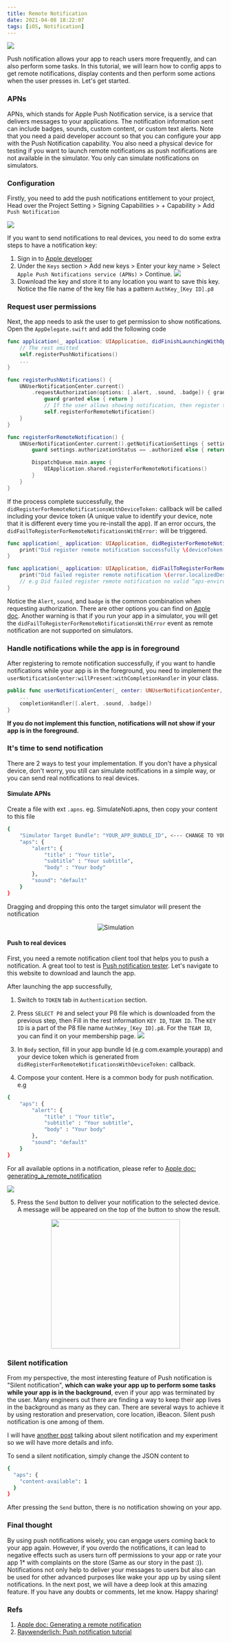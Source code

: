 ```yaml
---
title: Remote Notification
date: 2021-04-08 18:22:07
tags: [iOS, Notification]
---
```


![](/Post-Resources/Remote_Notification/remote_notification.png "")

Push notification allows your app to reach users more frequently, and can also perform some tasks. In this tutorial, we will learn how to config apps to get remote notifications, display contents and then perform some actions when the user presses in.
Let's get started.

<!-- more --> 
### APNs

APNs, which stands for Apple Push Notification service, is a service that delivers messages to your applications. The notification information sent can include badges, sounds, custom content, or custom text alerts. Note that you need a paid developer account so that you can configure your app with the Push Notification capability. You also need a physical device for testing if you want to launch remote notifications as push notifications are not available in the simulator. You only can simulate notifications on simulators.

### Configuration
Firstly, you need to add the push notifications entitlement to your project,
Head over the Project Setting > Signing Capabilities > + Capability > Add `Push Notification`

![](/Post-Resources/Remote_Notification/add_noti.png "")

If you want to send notifications to real devices, you need to do some extra steps to have a notification key:

1. Sign in to [Apple developer](https://developer.apple.com/account/resources/certificates/list)
2. Under the `Keys` section > Add new keys > Enter your key name > Select `Apple Push Notifications service (APNs)` > Continue.
![](/Post-Resources/Remote_Notification/create_key.png "")
3. Download the key and store it to any location you want to save this key. Notice the file name of the key file has a pattern `AuthKey_[Key ID].p8`

### Request user permissions
Next, the app needs to ask the user to get permission to show notifications.
Open the `AppDelegate.swift` and add the following code

```swift
func application(_ application: UIApplication, didFinishLaunchingWithOptions launchOptions: [UIApplication.LaunchOptionsKey: Any]?) -> Bool {
    // The rest omitted
    self.registerPushNotifications()
    ...
}

func registerPushNotifications() {
    UNUserNotificationCenter.current()
        .requestAuthorization(options: [.alert, .sound, .badge]) { granted, error in
            guard granted else { return }
            // If the user allows showing notification, then register the device to receive a push notification
            self.registerForRemoteNotification()
    }
}

func registerForRemoteNotification() {
    UNUserNotificationCenter.current().getNotificationSettings { settings in
        guard settings.authorizationStatus == .authorized else { return }

        DispatchQueue.main.async {
            UIApplication.shared.registerForRemoteNotifications()
        }
    }
}

```

If the process complete successfully, the `didRegisterForRemoteNotificationsWithDeviceToken:` callback will be called including your device token (A unique value to identify your device, note that it is different every time you re-install the app). 
If an error occurs, the `didFailToRegisterForRemoteNotificationsWithError:` will be triggered.

```swift
func application(_ application: UIApplication, didRegisterForRemoteNotificationsWithDeviceToken deviceToken: Data) {
    print("Did register remote notification successfully \(deviceToken.hexadecimalString)")
}

func application(_ application: UIApplication, didFailToRegisterForRemoteNotificationsWithError error: Error) {
    print("Did failed register remote notification \(error.localizedDescription)")
    // e.g Did failed register remote notification no valid “aps-environment” entitlement string found for application
}
```

Notice the `Alert`, `sound`, and `badge` is the common combination when requesting authorization. 
There are other options you can find on [Apple doc](https://developer.apple.com/documentation/usernotifications/unauthorizationoptions).
Another warning is that if you run your app in a simulator, you will get the `didFailToRegisterForRemoteNotificationsWithError` event as remote notification are not supported on simulators.
### Handle notifications while the app is in foreground
After registering to remote notification successfully, if you want to handle notifications while your app is in the foreground, you need to implement the `userNotificationCenter:willPresent:withCompletionHandler` in your class.

```swift
public func userNotificationCenter(_ center: UNUserNotificationCenter, willPresent notification: UNNotification, withCompletionHandler completionHandler: @escaping (UNNotificationPresentationOptions) -> Void) {
    ...
    completionHandler([.alert, .sound, .badge])
}
```

**If you do not implement this function, notifications will not show if your app is in the foreground.** 
### It's time to send notification
There are 2 ways to test your implementation. If you don't have a physical device, don't worry, you still can simulate notifications in a simple way, or you can send real notifications to real devices.
#### Simulate APNs
Create a file with ext `.apns`. eg. SimulateNoti.apns, then copy your content to this file
```bash
{
    "Simulator Target Bundle": "YOUR_APP_BUNDLE_ID", <--- CHANGE TO YOUR APP BUNDLE ID
    "aps": {
        "alert": {
            "title" : "Your title",
            "subtitle" : "Your subtitle",
            "body" : "Your body"
        },
        "sound": "default"
    }
}
```

Dragging and dropping this onto the target simulator will present the notification

<div style="text-align:center">

![](/Post-Resources/Remote_Notification/simulate_notification.gif "Simulation")

</div>


#### Push to real devices 
First, you need a remote notification client tool that helps you to push a notification. A great tool to test is [Push notification tester](https://github.com/onmyway133/PushNotifications). Let's navigate to this website to download and launch the app.

After launching the app successfully,
1. Switch to `TOKEN` tab in `Authentication` section.
2. Press `SELECT P8` and select your P8 file which is downloaded from the previous step, then Fill in the rest information `KEY ID`, `TEAM ID`. The `KEY ID` is a part of the P8 file name `AuthKey_[Key ID].p8`. For the `TEAM ID`, you can find it on your membership page.
![](/Post-Resources/Remote_Notification/membership.png "")

3. In `Body` section, fill in your app bundle Id (e.g com.example.yourapp) and your device token which is generated from `didRegisterForRemoteNotificationsWithDeviceToken:` callback.
4. Compose your content. Here is a common body for push notification.
e.g
```bash
{
    "aps": {
        "alert": {
            "title" : "Your title",
            "subtitle" : "Your subtitle",
            "body" : "Your body"
        },
        "sound": "default"
    }
}
```

For all available options in a notification, please refer to [Apple doc: generating_a_remote_notification](https://developer.apple.com/documentation/usernotifications/setting_up_a_remote_notification_server/generating_a_remote_notification)

![](/Post-Resources/Remote_Notification/testing.png "")

5. Press the `Send` button to deliver your notification to the selected device. A message will be appeared on the top of the button to show the result.
<center>
<img src="/Post-Resources/Remote_Notification/notification.jpeg" alt="" style="width:300px;"/>
</center>

### Silent notification
From my perspective, the most interesting feature of Push notification is "Silent notification", **which can wake your app up to perform some tasks while your app is in the background**, even if your app was terminated by the user. Many engineers out there are finding a way to keep their app lives in the background as many as they can. There are several ways to achieve it by using restoration and preservation, core location, iBeacon. Silent push notification is one among of them.

I will have [another post](/2021/08/06/Silent-notification) talking about silent notification and my experiment so we will have more details and info.

To send a silent notification, simply change the JSON content to

```bash
{
  "aps": {
    "content-available": 1
  }
}
```

After pressing the `Send` button, there is no notification showing on your app. 
### Final thought
By using push notifications wisely, you can engage users coming back to your app again. However, if you overdo the notifications, it can lead to negative effects such as users turn off permissions to your app or rate your app 1* with complaints on the store (Same as our story in the past :)).
Notifications not only help to deliver your messages to users but also can be used for other advanced purposes like wake your app up by using silent notifications. In the next post, we will have a deep look at this amazing feature.
If you have any doubts or comments, let me know.
Happy sharing!
### Refs
1. [Apple doc: Generating a remote notification](https://developer.apple.com/documentation/usernotifications/setting_up_a_remote_notification_server/generating_a_remote_notification)
2. [Raywenderlich: Push notification tutorial](https://www.raywenderlich.com/11395893-push-notifications-tutorial-getting-started)